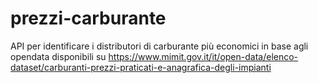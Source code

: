 # prezzi-carburante
API per identificare i distributori di carburante più economici in base agli opendata disponibili su https://www.mimit.gov.it/it/open-data/elenco-dataset/carburanti-prezzi-praticati-e-anagrafica-degli-impianti
